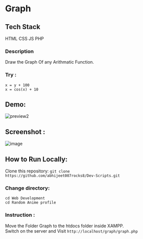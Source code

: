 # Graph

## Tech Stack
HTML CSS JS PHP

### Description
Draw the Graph Of any Arithmatic Function.

### Try : 
``x = y + 100``   
``x = cos(x) + 10``

## Demo:
![preview2](https://user-images.githubusercontent.com/72241207/171088993-37935694-dc6f-45bd-aad9-0c93bc51d339.gif)

## Screenshot :
![image](https://user-images.githubusercontent.com/72241207/170791154-85825afe-875e-440e-9135-d46b18518f72.png)

## How to Run Locally:
Clone this repository:
``git clone https://github.com/abhijeet007rocks8/Dev-Scripts.git``

### Change directory:
``cd Web Development``  
``cd Random Anime profile``   

### Instruction :
Move the Folder Graph to the htdocs folder inside XAMPP.  
Switch on the server and Visit ``http://localhost/graph/graph.php``  

